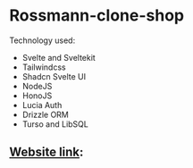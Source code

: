 # Rossmann-clone-shop

Technology used:
- Svelte and Sveltekit
-  Tailwindcss
- Shadcn Svelte UI
- NodeJS
-  HonoJS
- Lucia Auth
- Drizzle ORM
- Turso and LibSQL

## [Website link](https://rossmann-clone-shop.vercel.app/):
